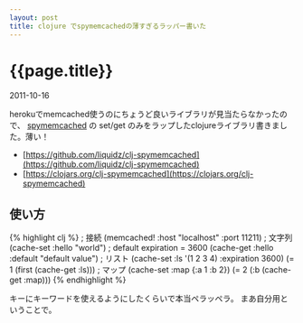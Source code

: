 ```yaml
---
layout: post
title: clojure でspymemcachedの薄すぎるラッパー書いた
---
```


# {{page.title}}
<p class="meta">2011-10-16</p>


herokuでmemcached使うのにちょうど良いライブラリが見当たらなかったので、
[spymemcached](http://code.google.com/p/spymemcached/) の set/get のみをラップしたclojureライブラリ書きました。薄い！

 - [https://github.com/liquidz/clj-spymemcached](https://github.com/liquidz/clj-spymemcached)
 - [https://clojars.org/clj-spymemcached](https://clojars.org/clj-spymemcached)


## 使い方

{% highlight clj %}
; 接続
(memcached! :host "localhost" :port 11211)
; 文字列
(cache-set :hello "world") ; default expiration = 3600
(cache-get :hello :default "default value")
; リスト
(cache-set :ls '(1 2 3 4) :expiration 3600)
(= 1 (first (cache-get :ls)))
; マップ
(cache-set :map {:a 1 :b 2})
(= 2 (:b (cache-get :map)))
{% endhighlight %}

キーにキーワードを使えるようにしたくらいで本当ペラッペラ。
まあ自分用ということで。

